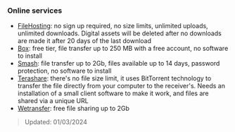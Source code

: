 ### Online services
- [FileHosting](https://www.filehosting.org/): no sign up required, no size limits, unlimited uploads, unlimited downloads. Digital assets will be deleted after no downloads are made it after 20 days of the last download
- [Box](https://www.box.com/home): free tier, file transfer up to 250 MB with a free account, no software to install
- [Smash](https://fromsmash.com/): file transfer up to 2Gb, files available up to 14 days, password protection, no software to install
- [Terashare](http://terashare.net/): there's no file size limit, it uses BitTorrent technology to transfer the file directly from your computer to the receiver's. Needs an installation of a small client software to make it work, and files are shared via a unique URL
- [Wetransfer](https://wetransfer.com/): free file sharing up to 2Gb
‌
> Updated: 01/03/2024